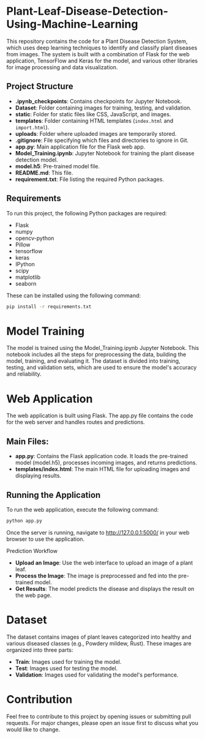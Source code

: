 # Plant-Leaf-Disease-Detection-Using-Machine-Learning

This repository contains the code for a Plant Disease Detection System, which uses deep learning techniques to identify and classify plant diseases from images. The system is built with a combination of Flask for the web application, TensorFlow and Keras for the model, and various other libraries for image processing and data visualization.

## Project Structure

- **.ipynb_checkpoints**: Contains checkpoints for Jupyter Notebook.
- **Dataset**: Folder containing images for training, testing, and validation.
- **static**: Folder for static files like CSS, JavaScript, and images.
- **templates**: Folder containing HTML templates (`index.html` and `import.html`).
- **uploads**: Folder where uploaded images are temporarily stored.
- **.gitignore**: File specifying which files and directories to ignore in Git.
- **app.py**: Main application file for the Flask web app.
- **Model_Training.ipynb**: Jupyter Notebook for training the plant disease detection model.
- **model.h5**: Pre-trained model file.
- **README.md**: This file.
- **requirement.txt**: File listing the required Python packages.

## Requirements

To run this project, the following Python packages are required:

- Flask
- numpy
- opencv-python
- Pillow
- tensorflow
- keras
- IPython
- scipy
- matplotlib
- seaborn

These can be installed using the following command:

```bash
pip install -r requirements.txt
```

# Model Training

The model is trained using the Model_Training.ipynb Jupyter Notebook. This notebook includes all the steps for preprocessing the data, building the model, training, and evaluating it. The dataset is divided into training, testing, and validation sets, which are used to ensure the model's accuracy and reliability.

# Web Application

The web application is built using Flask. The app.py file contains the code for the web server and handles routes and predictions.

## Main Files:
- **app.py**: Contains the Flask application code. It loads the pre-trained model (model.h5), processes incoming images, and returns predictions.
- **templates/index.html**: The main HTML file for uploading images and displaying results.

## Running the Application
To run the web application, execute the following command:

```bash
python app.py
```
Once the server is running, navigate to http://127.0.0.1:5000/ in your web browser to use the application.

Prediction Workflow
- **Upload an Image**: Use the web interface to upload an image of a plant leaf.
- **Process the Image**: The image is preprocessed and fed into the pre-trained model.
- **Get Results**: The model predicts the disease and displays the result on the web page.


# Dataset

The dataset contains images of plant leaves categorized into healthy and various diseased classes (e.g., Powdery mildew, Rust). These images are organized into three parts:

- **Train**: Images used for training the model.
- **Test**: Images used for testing the model.
- **Validation**: Images used for validating the model's performance.

# Contribution

Feel free to contribute to this project by opening issues or submitting pull requests. For major changes, please open an issue first to discuss what you would like to change.
